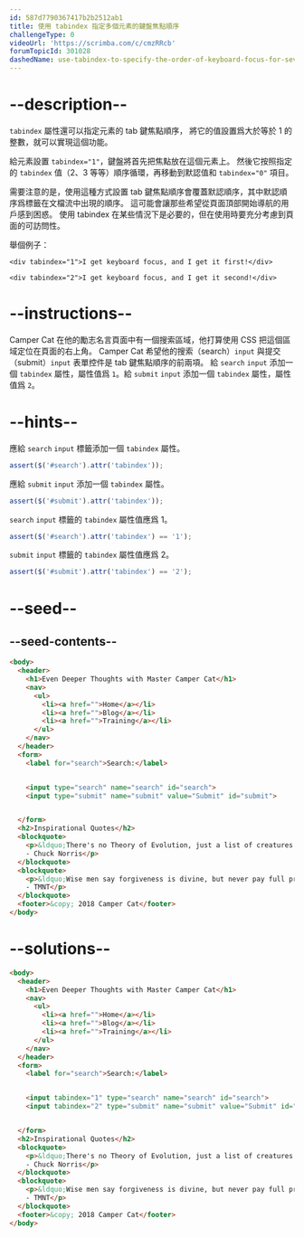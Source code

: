```yaml
---
id: 587d7790367417b2b2512ab1
title: 使用 tabindex 指定多個元素的鍵盤焦點順序
challengeType: 0
videoUrl: 'https://scrimba.com/c/cmzRRcb'
forumTopicId: 301028
dashedName: use-tabindex-to-specify-the-order-of-keyboard-focus-for-several-elements
---
```


# --description--

`tabindex` 屬性還可以指定元素的 tab 鍵焦點順序， 將它的值設置爲大於等於 1 的整數，就可以實現這個功能。

給元素設置 `tabindex="1"`，鍵盤將首先把焦點放在這個元素上。 然後它按照指定的 `tabindex` 值（2、3 等等）順序循環，再移動到默認值和 `tabindex="0"` 項目。

需要注意的是，使用這種方式設置 tab 鍵焦點順序會覆蓋默認順序，其中默認順序爲標籤在文檔流中出現的順序。 這可能會讓那些希望從頁面頂部開始導航的用戶感到困惑。 使用 tabindex 在某些情況下是必要的，但在使用時要充分考慮到頁面的可訪問性。

舉個例子：

`<div tabindex="1">I get keyboard focus, and I get it first!</div>`

`<div tabindex="2">I get keyboard focus, and I get it second!</div>`

# --instructions--

Camper Cat 在他的勵志名言頁面中有一個搜索區域，他打算使用 CSS 把這個區域定位在頁面的右上角。 Camper Cat 希望他的搜索（search）`input` 與提交（submit）`input` 表單控件是 tab 鍵焦點順序的前兩項。 給 `search` `input` 添加一個 `tabindex` 屬性，屬性值爲 `1`。給 `submit` `input` 添加一個 `tabindex` 屬性，屬性值爲 `2`。

# --hints--

應給 `search` `input` 標籤添加一個 `tabindex` 屬性。

```js
assert($('#search').attr('tabindex'));
```

應給 `submit` `input` 添加一個 `tabindex` 屬性。

```js
assert($('#submit').attr('tabindex'));
```

`search` `input` 標籤的 `tabindex` 屬性值應爲 1。

```js
assert($('#search').attr('tabindex') == '1');
```

`submit` `input` 標籤的 `tabindex` 屬性值應爲 2。

```js
assert($('#submit').attr('tabindex') == '2');
```

# --seed--

## --seed-contents--

```html
<body>
  <header>
    <h1>Even Deeper Thoughts with Master Camper Cat</h1>
    <nav>
      <ul>
        <li><a href="">Home</a></li>
        <li><a href="">Blog</a></li>
        <li><a href="">Training</a></li>
      </ul>
    </nav>
  </header>
  <form>
    <label for="search">Search:</label>


    <input type="search" name="search" id="search">
    <input type="submit" name="submit" value="Submit" id="submit">


  </form>
  <h2>Inspirational Quotes</h2>
  <blockquote>
    <p>&ldquo;There's no Theory of Evolution, just a list of creatures I've allowed to live.&rdquo;<br>
    - Chuck Norris</p>
  </blockquote>
  <blockquote>
    <p>&ldquo;Wise men say forgiveness is divine, but never pay full price for late pizza.&rdquo;<br>
    - TMNT</p>
  </blockquote>
  <footer>&copy; 2018 Camper Cat</footer>
</body>
```

# --solutions--

```html
<body>
  <header>
    <h1>Even Deeper Thoughts with Master Camper Cat</h1>
    <nav>
      <ul>
        <li><a href="">Home</a></li>
        <li><a href="">Blog</a></li>
        <li><a href="">Training</a></li>
      </ul>
    </nav>
  </header>
  <form>
    <label for="search">Search:</label>


    <input tabindex="1" type="search" name="search" id="search">
    <input tabindex="2" type="submit" name="submit" value="Submit" id="submit">


  </form>
  <h2>Inspirational Quotes</h2>
  <blockquote>
    <p>&ldquo;There's no Theory of Evolution, just a list of creatures I've allowed to live.&rdquo;<br>
    - Chuck Norris</p>
  </blockquote>
  <blockquote>
    <p>&ldquo;Wise men say forgiveness is divine, but never pay full price for late pizza.&rdquo;<br>
    - TMNT</p>
  </blockquote>
  <footer>&copy; 2018 Camper Cat</footer>
</body>
```
